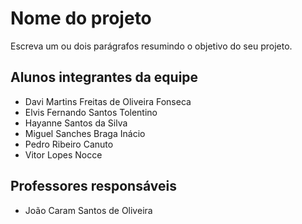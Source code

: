 # Nome do projeto
Escreva um ou dois parágrafos resumindo o objetivo do seu projeto.

## Alunos integrantes da equipe

* Davi Martins Freitas de Oliveira Fonseca
* Elvis Fernando Santos Tolentino
* Hayanne Santos da Silva
* Miguel Sanches Braga Inácio
* Pedro Ribeiro Canuto
* Vitor Lopes Nocce

## Professores responsáveis

* João Caram Santos de Oliveira

